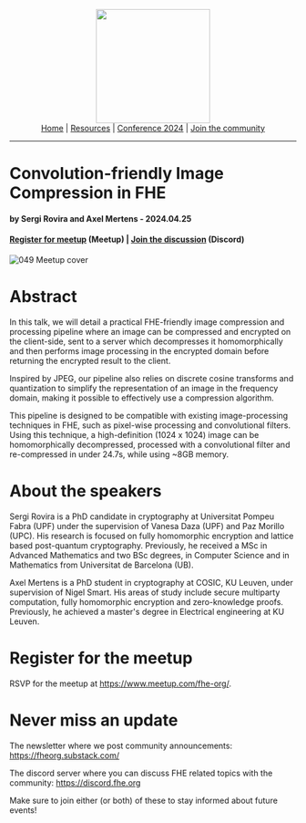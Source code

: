 <!-- Main header navigation -->
<p align="center">
  <img width="200" src="https://user-images.githubusercontent.com/5758427/180978488-db825482-5a58-4c7c-9589-c494a6f0be04.png"><br/>
  <a href="https://fhe-org.github.io">Home</a> | <a href="https://fhe-org.github.io/resources">Resources</a> | <a href="https://fhe-org.github.io/conferences/conference-2024/">Conference 2024</a> | <a href="https://fhe-org.github.io/community">Join the community</a>
</p>
<hr/>
<!-- /Main header navigation -->


# Convolution-friendly Image Compression in FHE
#### by Sergi Rovira and Axel Mertens - 2024.04.25
#### <a href="https://www.meetup.com/fhe-org/">Register for meetup</a> (Meetup) | <a href="https://discord.fhe.org">Join the discussion</a> (Discord)

![049 Meetup cover](https://github.com/FHE-org/fhe-org.github.io/assets/37557436/ef815fc9-73b2-4f65-bdc1-ae99bd1f4829)


# Abstract

In this talk, we will detail a practical FHE-friendly image compression and processing pipeline where an image can be compressed and encrypted on the client-side, sent to a server which decompresses it homomorphically and then performs image processing in the encrypted domain before returning the encrypted result to the client.

Inspired by JPEG, our pipeline also relies on discrete cosine transforms and quantization to simplify the representation of an image in the frequency domain, making it possible to effectively use a compression algorithm.

This pipeline is designed to be compatible with existing image-processing techniques in FHE, such as pixel-wise processing and convolutional filters. Using this technique, a high-definition (1024 x 1024) image can be homomorphically decompressed, processed with a convolutional filter and re-compressed in under 24.7s, while using ~8GB memory.


# About the speakers

Sergi Rovira is a PhD candidate in cryptography at Universitat Pompeu Fabra (UPF) under the supervision of Vanesa Daza (UPF) and Paz Morillo (UPC). His research is focused on fully homomorphic encryption and lattice based post-quantum cryptography. Previously, he received a MSc in Advanced Mathematics and two BSc degrees, in Computer Science and in Mathematics from Universitat de Barcelona (UB).

Axel Mertens is a PhD student in cryptography at COSIC, KU Leuven, under supervision of Nigel Smart. His areas of study include secure multiparty computation, fully homomorphic encryption and zero-knowledge proofs. Previously, he achieved a master's degree in Electrical engineering at KU Leuven.

# Register for the meetup

RSVP for the meetup at <a href="https://www.meetup.com/fhe-org/">https://www.meetup.com/fhe-org/</a>.

# Never miss an update

The newsletter where we post community announcements: https://fheorg.substack.com/

The discord server where you can discuss FHE related topics with the community: https://discord.fhe.org

Make sure to join either (or both) of these to stay informed about future events!
